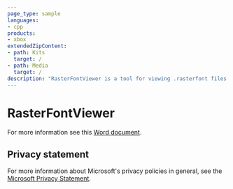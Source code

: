```yaml
---
page_type: sample
languages:
- cpp
products:
- xbox
extendedZipContent:
- path: Kits
  target: /
- path: Media
  target: /
description: "RasterFontViewer is a tool for viewing .rasterfont files created using the RasterFontGen tool for the FrontPanel samples."
---
```


# RasterFontViewer

For more information see this [Word document](https://github.com/microsoft/Xbox-ATG-Samples/blob/master/XDKSamples/Tools/RasterFontViewer/readme.docx).

## Privacy statement

For more information about Microsoft's privacy policies in general, see the [Microsoft Privacy Statement](https://privacy.microsoft.com/privacystatement/).
